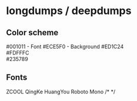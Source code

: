 # longdumps / deepdumps

Color scheme
------------
#001011  - Font
#ECE5F0  - Background
#ED1C24  
#FDFFFC  
#235789 

Fonts
------------
ZCOOL QingKe HuangYou
Roboto Mono
/* <link href="https://fonts.googleapis.com/css?family=Roboto+Mono|ZCOOL+QingKe+HuangYou" rel="stylesheet">  */


